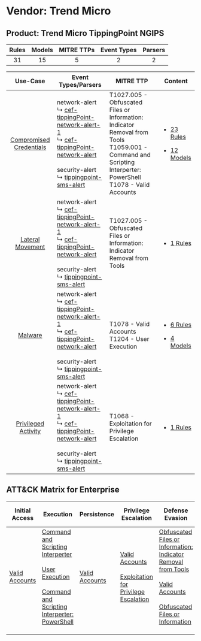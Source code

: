 Vendor: Trend Micro
===================
Product: Trend Micro TippingPoint NGIPS
---------------------------------------
| Rules | Models | MITRE TTPs | Event Types | Parsers |
|:-----:|:------:|:----------:|:-----------:|:-------:|
|  31   |   15   |     5      |      2      |    2    |

|                                  Use-Case                                  | Event Types/Parsers                                                                                                                                                                                                                                                                                                           | MITRE TTP                                                                                                                                                            | Content                                                                                                                                         |
|:--------------------------------------------------------------------------:| ----------------------------------------------------------------------------------------------------------------------------------------------------------------------------------------------------------------------------------------------------------------------------------------------------------------------------- | -------------------------------------------------------------------------------------------------------------------------------------------------------------------- | ----------------------------------------------------------------------------------------------------------------------------------------------- |
| [Compromised Credentials](../../../UseCases/uc_compromised_credentials.md) |  network-alert<br> ↳ [cef-tippingPoint-network-alert-1](Parsers/parserContent_cef-tippingpoint-network-alert-1.md)<br> ↳ [cef-tippingPoint-network-alert](Parsers/parserContent_cef-tippingpoint-network-alert.md)<br><br> security-alert<br> ↳ [tippingpoint-sms-alert](Parsers/parserContent_tippingpoint-sms-alert.md)<br> | T1027.005 - Obfuscated Files or Information: Indicator Removal from Tools<br>T1059.001 - Command and Scripting Interperter: PowerShell<br>T1078 - Valid Accounts<br> | [<ul><li>23 Rules</li></ul><ul><li>12 Models</li></ul>](Rules_Models/r_m_trend_micro_trend_micro_tippingpoint_ngips_Compromised_Credentials.md) |
|        [Lateral Movement](../../../UseCases/uc_lateral_movement.md)        |  network-alert<br> ↳ [cef-tippingPoint-network-alert-1](Parsers/parserContent_cef-tippingpoint-network-alert-1.md)<br> ↳ [cef-tippingPoint-network-alert](Parsers/parserContent_cef-tippingpoint-network-alert.md)<br><br> security-alert<br> ↳ [tippingpoint-sms-alert](Parsers/parserContent_tippingpoint-sms-alert.md)<br> | T1027.005 - Obfuscated Files or Information: Indicator Removal from Tools<br>                                                                                        | [<ul><li>1 Rules</li></ul>](Rules_Models/r_m_trend_micro_trend_micro_tippingpoint_ngips_Lateral_Movement.md)                                    |
|                 [Malware](../../../UseCases/uc_malware.md)                 |  network-alert<br> ↳ [cef-tippingPoint-network-alert-1](Parsers/parserContent_cef-tippingpoint-network-alert-1.md)<br> ↳ [cef-tippingPoint-network-alert](Parsers/parserContent_cef-tippingpoint-network-alert.md)<br><br> security-alert<br> ↳ [tippingpoint-sms-alert](Parsers/parserContent_tippingpoint-sms-alert.md)<br> | T1078 - Valid Accounts<br>T1204 - User Execution<br>                                                                                                                 | [<ul><li>6 Rules</li></ul><ul><li>4 Models</li></ul>](Rules_Models/r_m_trend_micro_trend_micro_tippingpoint_ngips_Malware.md)                   |
|     [Privileged Activity](../../../UseCases/uc_privileged_activity.md)     |  network-alert<br> ↳ [cef-tippingPoint-network-alert-1](Parsers/parserContent_cef-tippingpoint-network-alert-1.md)<br> ↳ [cef-tippingPoint-network-alert](Parsers/parserContent_cef-tippingpoint-network-alert.md)<br><br> security-alert<br> ↳ [tippingpoint-sms-alert](Parsers/parserContent_tippingpoint-sms-alert.md)<br> | T1068 - Exploitation for Privilege Escalation<br>                                                                                                                    | [<ul><li>1 Rules</li></ul>](Rules_Models/r_m_trend_micro_trend_micro_tippingpoint_ngips_Privileged_Activity.md)                                 |

ATT&CK Matrix for Enterprise
----------------------------
| Initial Access                                                      | Execution                                                                                                                                                                                                                                                       | Persistence                                                         | Privilege Escalation                                                                                                                                          | Defense Evasion                                                                                                                                                                                                                                                               | Credential Access | Discovery | Lateral Movement | Collection | Command and Control | Exfiltration | Impact |
| ------------------------------------------------------------------- | --------------------------------------------------------------------------------------------------------------------------------------------------------------------------------------------------------------------------------------------------------------- | ------------------------------------------------------------------- | ------------------------------------------------------------------------------------------------------------------------------------------------------------- | ----------------------------------------------------------------------------------------------------------------------------------------------------------------------------------------------------------------------------------------------------------------------------- | ----------------- | --------- | ---------------- | ---------- | ------------------- | ------------ | ------ |
| [Valid Accounts](https://attack.mitre.org/techniques/T1078)<br><br> | [Command and Scripting Interperter](https://attack.mitre.org/techniques/T1059)<br><br>[User Execution](https://attack.mitre.org/techniques/T1204)<br><br>[Command and Scripting Interperter: PowerShell](https://attack.mitre.org/techniques/T1059/001)<br><br> | [Valid Accounts](https://attack.mitre.org/techniques/T1078)<br><br> | [Valid Accounts](https://attack.mitre.org/techniques/T1078)<br><br>[Exploitation for Privilege Escalation](https://attack.mitre.org/techniques/T1068)<br><br> | [Obfuscated Files or Information: Indicator Removal from Tools](https://attack.mitre.org/techniques/T1027/005)<br><br>[Valid Accounts](https://attack.mitre.org/techniques/T1078)<br><br>[Obfuscated Files or Information](https://attack.mitre.org/techniques/T1027)<br><br> |                   |           |                  |            |                     |              |        |